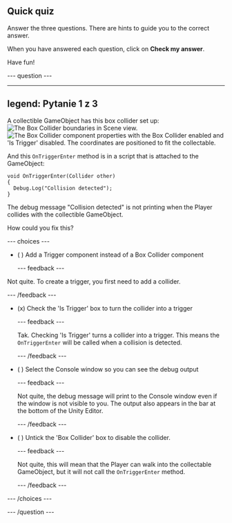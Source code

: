 ## Quick quiz

Answer the three questions. There are hints to guide you to the correct answer.

When you have answered each question, click on **Check my answer**.

Have fun!

--- question ---

---
legend: Pytanie 1 z 3
---

A collectible GameObject has this box collider set up: ![The Box Collider boundaries in Scene view.](images/star-collider.png) ![The Box Collider component properties with the Box Collider enabled and 'Is Trigger' disabled. The coordinates are positioned to fit the collectable.](images/inspector-collider.png)

And this `OnTriggerEnter` method is in a script that is attached to the GameObject:

```
void OnTriggerEnter(Collider other)
{
  Debug.Log("Collision detected");
}
```

The debug message "Collision detected" is not printing when the Player collides with the collectible GameObject.

How could you fix this?

--- choices ---

- ( ) Add a Trigger component instead of a Box Collider component

  --- feedback ---

Not quite. To create a trigger, you first need to add a collider.

  --- /feedback ---

- (x) Check the 'Is Trigger' box to turn the collider into a trigger

  --- feedback ---

  Tak. Checking 'Is Trigger' turns a collider into a trigger. This means the `OnTriggerEnter` will be called when a collision is detected.

  --- /feedback ---

- ( ) Select the Console window so you can see the debug output

  --- feedback ---

  Not quite, the debug message will print to the Console window even if the window is not visible to you. The output also appears in the bar at the bottom of the Unity Editor.

  --- /feedback ---

- ( ) Untick the 'Box Collider' box to disable the collider.

  --- feedback ---

  Not quite, this will mean that the Player can walk into the collectable GameObject, but it will not call the `OnTriggerEnter` method.

  --- /feedback ---

--- /choices ---

--- /question ---
